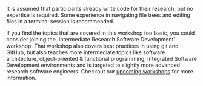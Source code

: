 It is assumed that participants already write code for their research, but no expertise is required. 
Some experience in navigating file trees and editing files in a terminal session is recommended.

If you find the topics that are covered in this workshop too basic, you could consider joining the 'Intermediate Research Software Development' workshop. 
That workshop also covers best practices in using git and GitHub, but also teaches more intermediate topics like software architecture, object-oriented & functional programming, Integrated Software Development environments and is targeted to slightly more advanced research software engineers. 
Checkout our [upcoming workshops](https://www.esciencecenter.nl/events/?f=workshops) for more information.
